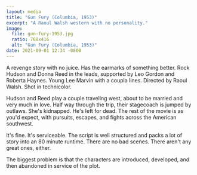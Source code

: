 ```yaml
---
layout: media
title: "Gun Fury (Columbia, 1953)"
excerpt: "A Raoul Walsh western with no personality."
image:
  file: gun-fury-1953.jpg
  ratio: 768x416
  alt: "Gun Fury (Columbia, 1953)"
date: 2021-09-01 12:34 -0800
---
```

A revenge story with no juice. Has the earmarks of something better. Rock Hudson and Donna Reed in the leads, supported by Leo Gordon and Roberta Haynes. Young Lee Marvin with a coupla lines. Directed by Raoul Walsh. Shot in technicolor.

Hudson and Reed play a couple traveling west, about to be married and very much in love. Half way through the trip, their stagecoach is jumped by outlaws. She's kidnapped. He's left for dead. The rest of the movie is as you'd expect, with pursuits, escapes, and fights across the American southwest.

It's fine. It's serviceable. The script is well structured and packs a lot of story into an 80 minute runtime. There are no bad scenes. There aren't any great ones, either.

The biggest problem is that the characters are introduced, developed, and then abandoned in service of the plot.
